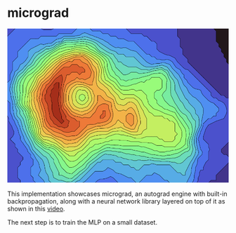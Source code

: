 # micrograd
![a cat reading a book on neural networks](image.png)

This implementation showcases micrograd, an autograd engine with built-in backpropagation, along with a neural network library layered on top of it as shown in this [video](https://www.youtube.com/watch?v=VMj-3S1tku0&list=PLAqhIrjkxbuWI23v9cThsA9GvCAUhRvKZ). 

The next step is to train the MLP on a small dataset.  


